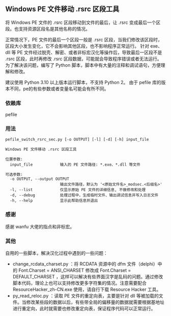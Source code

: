 ## Windows PE 文件移动 .rsrc 区段工具
将 Windows PE 文件的 .rsrc 区段移动到文件的最后，让 .rsrc 变成最后一个区段。也支持资源区段名是其他名称的情况。

正常情况下，PE 文件的最后一个区段一般是 .rsrc 区段，当我们修改该区段时，区段大小发生变化，它不会影响其他区段，也不影响程序正常运行。
针对 exe、dll 等 PE 文件经过脱壳、解密、或者非标宏汉化等操作后，导致最后一区段不是 .rsrc 区段，此时再修改 .rsrc 区段数据，可能就会导致程序错误或者无法运行。
为了解决该问题，编写了 Python 脚本，脚本中有大量的注释和调试语句，方便理解和修改。

建议使用 Python 3.10 以上版本运行脚本，不支持 Python 2。
由于 pefile 库的版本不同，pe的有些参数或者变量名可能会有所不同。


### 依赖库
pefile


### 用法
```
pefile_switch_rsrc_sec.py [-o OUTPUT] [-l] [-d] [-h] input_file

Windows PE 文件移动 .rsrc 区段工具

位置参数:
  input_file            输入的 PE 文件路径: *.exe、*.dll 等文件

可选参数:
  -o OUTPUT, --output OUTPUT
                        输出文件路径，默认为 '<原始文件名>_modsec.<后缀名>'
  -l, --list            仅显示原始 PE 文件的详细信息, 不做修改和处理
  -d, --debug           处理过程中，生成临时文件、输出调试信息并写入日志文件
  -h, --help            显示此帮助信息并退出
```

### 感谢
感谢 wanfu 大佬的指点和非标宏。



### 其他

自用的一些脚本，解决汉化过程中遇到的一些问题：

- change_rcdata_charset.py ：将 RCDATA 资源中的 dfm 文件（delphi）中的 Font.Charset = ANSI_CHARSET 修改成 Font.Charset = DEFAULT_CHARSET ，这样可以解决有些界面汉字是乱码的问题。通过修改脚本代码，理论上也可以支持修改更多字符集的情况。注意需要配合 ResourceHacker_zh-CN.exe 使用，请自行下载 Resource Hacker 工具。
- py_read_reloc.py ：读取 PE 文件的重定向表，主要是针对 dll 等被加载的文件。当修改某些段的数据以后，有些带全局的偏移量的数据就需要根据基地址进行重定向，此时就需要也修改重定向表，保证程序代码可以正常运行。

